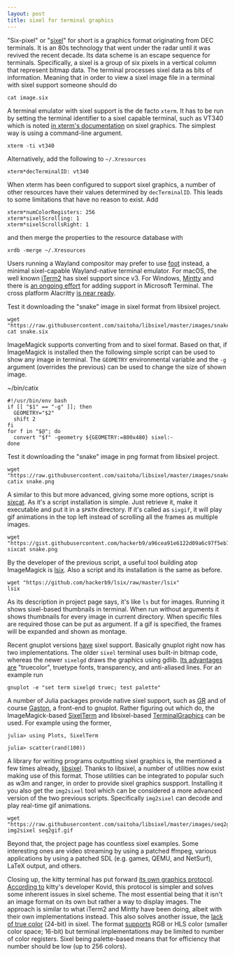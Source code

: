```yaml
---
layout: post
title: sixel for terminal graphics
---
```

"Six-pixel" or "[sixel]" for short is a graphics format originating from
DEC terminals. It  is an 80s technology that went  under the radar until
it was revived the recent decade.  Its data scheme is an escape sequence
for terminals.   Specifically, a  sixel is  a group of  six pixels  in a
vertical  column that  represent  bitmap data.   The terminal  processes
sixel data  as bits  of information.   Meaning that in  order to  view a
sixel image file in a terminal with sixel support someone should do

```
cat image.six
```

A terminal emulator  with sixel support is the de  facto `xterm`. It has
to  be  run by  setting  the  terminal  identifier  to a  sixel  capable
terminal,    such    as   VT340    which    is    noted   [in    xterm's
documentation][ctlseqs] on sixel graphics.  The  simplest way is using a
command-line argument.

```
xterm -ti vt340
```

Alternatively, add the following to `~/.Xresources`

```
xterm*decTerminalID: vt340
```

When xterm  has been configured to  support sixel graphics, a  number of
other resources  have their  values determined by  `decTerminalID`. This
leads to some limitations that have no reason to exist. Add

```
xterm*numColorRegisters: 256
xterm*sixelScrolling: 1
xterm*sixelScrollsRight: 1
```

and then merge the properties to the resource database with

```
xrdb -merge ~/.Xresources
```

Users running a  Wayland compositor may prefer to use  [foot] instead, a
minimal sixel-capable  Wayland-native terminal emulator. For  macOS, the
well known  [iTerm2] has sixel  support since v3. For  Windows, [Mintty]
and  there is  [an  ongoing effort][msterm#448]  for  adding support  in
Microsoft   Terminal.   The   cross    platform   Alacritty   [is   near
ready][alacritty#910].

Test  it downloading  the "snake"  image in  sixel format  from libsixel
project.

```
wget "https://raw.githubusercontent.com/saitoha/libsixel/master/images/snake.six"
cat snake.six
```

ImageMagick supports converting from and to sixel format. Based on that,
if ImageMagick is installed then the following simple script can be used
to show any image in terminal. The `GEOMETRY` environmental variable and
the `-g`  argument (overrides the  previous) can  be used to  change the
size of shown image.

~/bin/catix
```
#!/usr/bin/env bash
if [[ "$1" == "-g" ]]; then
  GEOMETRY="$2"
  shift 2
fi
for f in "$@"; do
  convert "$f" -geometry ${GEOMETRY:=800x480} sixel:-
done
```

Test  it downloading  the  "snake"  image in  png  format from  libsixel
project.

```
wget "https://raw.githubusercontent.com/saitoha/libsixel/master/images/snake.png"
catix snake.png
```

A similar to this but more advanced, giving some more options, script is
[sixcat].  As it's  a script installation is simple.   Just retrieve it,
make it executable and put it in a `$PATH` directory.  If it's called as
`sixgif`,  it will  play  gif  animations in  the  top  left instead  of
scrolling all the frames as multiple images.

```
wget "https://gist.githubusercontent.com/hackerb9/a96cea91e6122d09a6c97f5eb797d5fa/raw/6a030622bf34c2c3f79244023fabb30d44a68e16/sixcat"
sixcat snake.png
```

By the  developer of the  previous script,  a useful tool  building atop
ImageMagick is [lsix]. Also a script and its installation is the same as
before.

```
wget "https://github.com/hackerb9/lsix/raw/master/lsix"
lsix
```

As its description in project page  says, it's like `ls` but for images.
Running it shows  sixel-based thumbnails in terminal.   When run without
arguments  it shows  thumbnails for  every image  in current  directory.
When specific files are required those can be put as argument.  If a gif
is specified, the frames will be expanded and shown as montage.

Recent  gnuplot versions  [have][gnuplot#647] sixel  support.  Basically
gnuplot right now  has two implementations.  The  older `sixel` terminal
uses  built-in  bitmap  code,  whereas the  newer  `sixelgd`  draws  the
graphics  using gdlib.   [Its advantages  are][gnuplot#742] "truecolor",
truetype fonts, transparency, and anti-aliased lines. For an example run

```
gnuplot -e "set term sixelgd truec; test palette"
```

A number  of Julia packages provide  native sixel support, such  as [GR]
and of  course [Gaston],  a front-end to  gnuplot.  Rather  figuring out
which   do,  the   ImageMagick-based   [SixelTerm]  and   libsixel-based
[TerminalGraphics] can be used.  For example using the former,

```
julia> using Plots, SixelTerm

julia> scatter(rand(100))
```

A  library  for  writing  programs outputting  sixel  graphics  is,  the
mentioned a few times already, [libsixel].  Thanks to libsixel, a number
of utilities now exist making use of this format. Those utilities can be
integrated to popular such as w3m  and ranger, in order to provide sixel
graphics  suspport.  Installing  it you  also get  the `img2sixel`  tool
which can  be considered  a more  advanced version  of the  two previous
scripts.   Specifically `img2sixel`  can decode  and play  real-time gif
animations.

```
wget "https://raw.githubusercontent.com/saitoha/libsixel/master/images/seq2gif.gif"
img2sixel seq2gif.gif
```

Beyond  that,  the project  page  has  countless sixel  examples.   Some
interesting ones are video streaming  by using a patched ffmpeg, various
applications by  using a patched  SDL (e.g.  games, QEMU,  and NetSurf),
LaTeX output, and others.

Closing  up,  the kitty  terminal  has  put  forward [its  own  graphics
protocol][kitty-gp].  [According to][kitty#33]  kitty's developer Kovid,
this  protocol is  simpler  and  solves some  inherent  issues in  sixel
scheme.  The most  essential being that it isn't an  image format on its
own but rather a way to display images.  The approach is similar to what
iTerm2 and Mintty have been doing, albeit with their own implementations
instead.   This   also  solves   another  issue,   the  [lack   of  true
color][libsixel#44] (24-bit)  in sixel. The  format [supports][aas-http]
RGB  or   HLS  color   (smaller  color   space;  16-bit)   but  terminal
implementations may be limited to number of color registers. Sixel being
palette-based means that for efficiency that number should be low (up to
256 colors).


[sixel]: https://vt100.net/docs/vt3xx-gp/chapter14.html
[ctlseqs]: https://invisible-island.net/xterm/ctlseqs/ctlseqs.html#h2-Sixel-Graphics
[foot]: https://codeberg.org/dnkl/foot/
[iTerm2]: https://gitlab.com/gnachman/iterm2
[Mintty]: https://mintty.github.io/
[msterm#448]: https://github.com/microsoft/terminal/issues/448
[alacritty#910]: https://github.com/alacritty/alacritty/issues/910
[sixcat]: https://gist.github.com/hackerb9/a96cea91e6122d09a6c97f5eb797d5fa
[lsix]: https://github.com/hackerb9/lsix
[gnuplot#647]: https://sourceforge.net/p/gnuplot/patches/647/
[gnuplot#742]: https://sourceforge.net/p/gnuplot/patches/742/
[GR]: https://github.com/jheinen/GR.jl
[Gaston]: https://github.com/mbaz/Gaston.jl
[SixelTerm]: https://github.com/tshort/SixelTerm.jl
[TerminalGraphics]: https://github.com/m-j-w/TerminalGraphics.jl
[libsixel]: https://github.com/saitoha/libsixel
[kitty-gp]: https://sw.kovidgoyal.net/kitty/graphics-protocol.html
[kitty#33]: https://github.com/kovidgoyal/kitty/issues/33
[libsixel#44]: https://github.com/saitoha/libsixel/issues/44
[aas-http]: https://web.archive.org/web/20010222145233/http://www.cs.utk.edu/~shuford/terminal/all_about_sixels.txt
